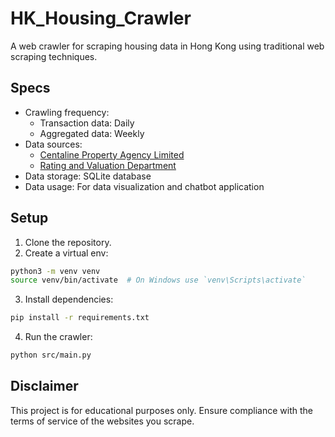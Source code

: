 # HK_Housing_Crawler

A web crawler for scraping housing data in Hong Kong using traditional web scraping techniques.

## Specs

- Crawling frequency:
  - Transaction data: Daily
  - Aggregated data: Weekly
- Data sources:
    - [Centaline Property Agency Limited](https://hk.centanet.com/estate/en/index)
    - [Rating and Valuation Department](https://www.rvd.gov.hk/en/publications/property_market_statistics.html)
- Data storage: SQLite database
- Data usage: For data visualization and chatbot application

## Setup

1. Clone the repository.
2. Create a virtual env:
```bash
python3 -m venv venv
source venv/bin/activate  # On Windows use `venv\Scripts\activate`
```
3. Install dependencies:
```bash
pip install -r requirements.txt
```
4. Run the crawler:
```bash
python src/main.py
```

## Disclaimer

This project is for educational purposes only. 
Ensure compliance with the terms of service of the websites you scrape.